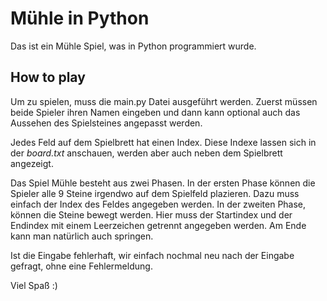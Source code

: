 # Mühle in Python

Das ist ein Mühle Spiel, was in Python programmiert wurde.

## How to play

Um zu spielen, muss die main.py Datei ausgeführt werden.
Zuerst müssen beide Spieler ihren Namen eingeben und dann kann optional auch das Aussehen des Spielsteines angepasst werden.

Jedes Feld auf dem Spielbrett hat einen Index. Diese Indexe lassen sich in der *board.txt* anschauen, werden aber auch neben dem Spielbrett angezeigt.

Das Spiel Mühle besteht aus zwei Phasen. In der ersten Phase können die Spieler alle 9 Steine irgendwo auf dem Spielfeld plazieren. Dazu muss einfach der Index des Feldes angegeben werden.
In der zweiten Phase, können die Steine bewegt werden. Hier muss der Startindex und der Endindex mit einem Leerzeichen getrennt angegeben werden. Am Ende kann man natürlich auch springen.

Ist die Eingabe fehlerhaft, wir einfach nochmal neu nach der Eingabe gefragt, ohne eine Fehlermeldung.

Viel Spaß :)